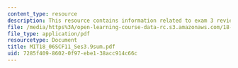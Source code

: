 ```yaml
---
content_type: resource
description: This resource contains information related to exam 3 review.
file: /media/https%3A/open-learning-course-data-rc.s3.amazonaws.com/18-06sc-linear-algebra-fall-2011/7285f40986020f97ebe138acc914c66c_MIT18_06SCF11_Ses3.9sum.pdf
file_type: application/pdf
resourcetype: Document
title: MIT18_06SCF11_Ses3.9sum.pdf
uid: 7285f409-8602-0f97-ebe1-38acc914c66c
---
```

